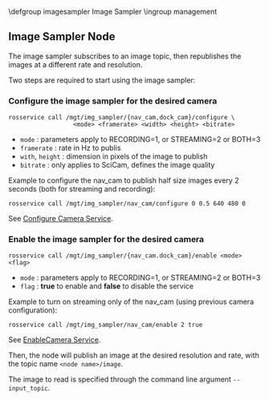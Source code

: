 \defgroup imagesampler Image Sampler
\ingroup management

## Image Sampler Node

The image sampler subscribes to an image topic, then republishes the
images at a different rate and resolution.

Two steps are required to start using the image sampler:


### Configure the image sampler for the desired camera

```
rosservice call /mgt/img_sampler/{nav_cam,dock_cam}/configure \
                  <mode> <framerate> <width> <height> <bitrate>
```
  - `mode` : parameters apply to RECORDING=1, or STREAMING=2 or BOTH=3
  - `framerate` : rate in Hz to publis
  - `with`, `height` : dimension in pixels of the image to publish
  - `bitrate` : only applies to SciCam, defines the image quality

Example to configure the nav_cam to publish half size images every 2 seconds (both for streaming and recording):
```
rosservice call /mgt/img_sampler/nav_cam/configure 0 0.5 640 480 0
```

See [Configure Camera Service](../communications/ff_msgs/srv/ConfigureCamera.srv).

### Enable the image sampler for the desired camera

```
rosservice call /mgt/img_sampler/{nav_cam.dock_cam}/enable <mode> <flag>
```
  - `mode` : parameters apply to RECORDING=1, or STREAMING=2 or BOTH=3
  - `flag` : **true** to enable and **false** to disable the service

Example to turn on streaming only of the nav_cam (using previous camera configuration):
```
rosservice call /mgt/img_sampler/nav_cam/enable 2 true
```

See [EnableCamera Service](../../communications/ff_msgs/srv/EnableCamera.srv).


Then, the node will publish an image at the desired resolution and rate,
with the topic name `<node name>/image`.

The image to read is specified through the command line argument `--input_topic`.
